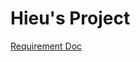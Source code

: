 # Hieu's Project

[Requirement Doc](https://docs.google.com/document/d/10IY_HhKCxNUdn1OrEqBEHHV8qT4q46S_WcZvIkx3194/edit)
